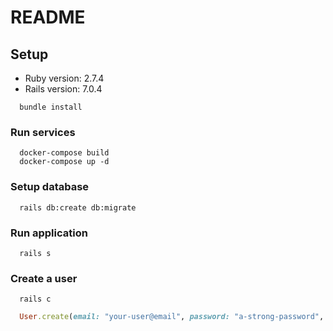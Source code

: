 # README


## Setup

- Ruby version: 2.7.4
- Rails version: 7.0.4

```
  bundle install
```

### Run services
```
  docker-compose build
  docker-compose up -d
```

### Setup database
```
  rails db:create db:migrate
```

### Run application
```
  rails s
```

### Create a user
```
  rails c
```

``` ruby
  User.create(email: "your-user@email", password: "a-strong-password", password_confirmation: "a-strong-password")
```
